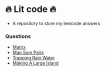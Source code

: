 # :fire: Lit code :fire:
- A repository to store my leetcode answers
### Questions
- [Matrix](https://github.com/tminhduc2811/lit-code/blob/main/questions/matrix.md)
- [Map Sum Pairs](https://github.com/tminhduc2811/lit-code/blob/main/questions/map-sum-pair.md)
- [Trapping Rain Water](https://github.com/tminhduc2811/lit-code/blob/main/questions/trapping-rain-water.md)
- [Making A Large Island](https://github.com/tminhduc2811/lit-code/blob/main/questions/marking-a-large-island.md)


